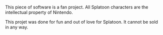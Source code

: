 This piece of software is a fan project. All Splatoon characters are the intellectual property of Nintendo. 

This projet was done for fun and out of love for Splatoon. It cannot be sold in any way.